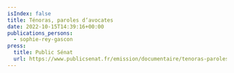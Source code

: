 ```yaml
---
isIndex: false
title: Ténoras, paroles d‘avocates
date: 2022-10-15T14:39:16+00:00
publications_persons:
  - sophie-rey-gascon
press:
  title: Public Sénat
  url: https://www.publicsenat.fr/emission/documentaire/tenoras-paroles-d-avocates-216052
---
```

